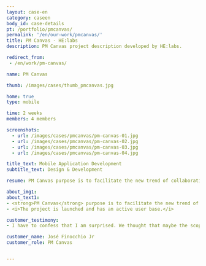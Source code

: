 ```yaml
---
layout: case-en
category: caseen
body_id: case-details
pt: /portfolio/pmcanvas/
permalink: '/en/our-work/pmcanvas/'
title: PM Canvas - HE:labs
description: PM Canvas project description developed by HE:labs.

redirect_from:
 - /en/work/pm-canvas/

name: PM Canvas

thumb: /images/cases/thumb_pmcanvas.jpg

home: true
type: mobile

time: 2 weeks
members: 4 members

screenshots:
  - url: /images/cases/pmcanvas/pm-canvas-01.jpg
  - url: /images/cases/pmcanvas/pm-canvas-02.jpg
  - url: /images/cases/pmcanvas/pm-canvas-03.jpg
  - url: /images/cases/pmcanvas/pm-canvas-04.jpg

title_text: Mobile Application Development
subtitle_text: Design & Development

resume: PM Canvas purpose is to facilitate the new trend of collaborative project creation of all sizes

about_img1:
about_text1:
- <strong>PM Canvas</strong> purpose is to facilitate the new trend of collaborative project creation of all sizes. You can draw up plans in real time, regardless of geographic location . Use the right methodology and the right pair application for the right project.
- <i>The project is launched and has an active user base.</i>

customer_testimony:
- I have to confess that I am surprised. We thought that maybe the scope was too big, but in the end, everything went well. And also, they delivered one thing that is very important to us, the "wow" factor! Today I look at the app and say 'Wow !'

customer_name: José Finocchio Jr
customer_role: PM Canvas


---
```


